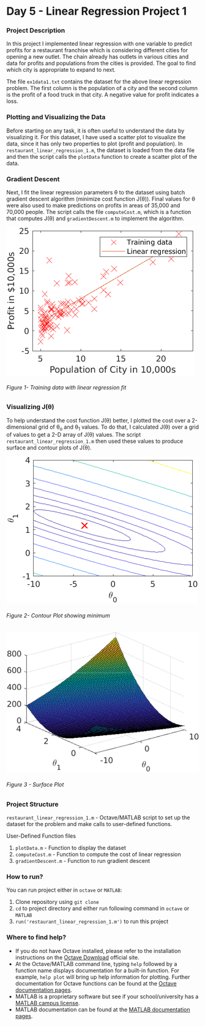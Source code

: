 # Day 5 - Linear Regression Project 1

### Project Description
In this project I implemented linear regression with one variable to predict profits for a restaurant franchise which is considering different cities for opening a new
outlet. The chain already has outlets in various cities and data for profits and populations from the cities is provided. The goal to find which city is appropriate to expand to next.

The file `ex1data1.txt` contains the dataset for the above linear regression problem. The first column is the population of a city and the second column is the profit of a food truck in that city. A negative value for profit indicates a loss.

### Plotting and Visualizing the Data
Before starting on any task, it is often useful to understand the data by visualizing it. For this dataset, I have used a scatter plot to visualize the data, since it has only two properties to plot (profit and population). In `restaurant_linear_regression_1.m`, the dataset is loaded from the data file and then the script calls the `plotData` function to create a scatter plot of the data.

### Gradient Descent
Next, I fit the linear regression parameters &theta; to the dataset using batch gradient descent algorithm (minimize cost function J(&theta;)). Final values for &theta; were also used to make predictions on profits in areas of 35,000 and 70,000 people. The script calls the file `computeCost.m`, which is a function that computes J(&theta;) and `gradientDescent.m` to implement the algorithm.

![](results/Scatter_Plot_1.png)

###### Figure 1- Training data with linear regression fit

### Visualizing J(&theta;)
To help understand the cost function J(&theta;) better, I plotted the cost over a 2-dimensional grid of &theta;<sub>o</sub> and &theta;<sub>1</sub> values. To do that, I calculated J(&theta;) over a grid of values to get a 2-D array of J(&theta;) values. The script `restaurant_linear_regression_1.m` then used these values to produce surface and contour plots of J(&theta;).

![](results/Contour_Plot_1.png) 

###### Figure 2- Contour Plot showing minimum

![](results/Surface_1.png)

###### Figure 3 - Surface Plot

### Project Structure 

`restaurant_linear_regression_1.m` - Octave/MATLAB script to set up the dataset for the problem and make calls to user-defined functions.

User-Defined Function files
1. `plotData.m` - Function to display the dataset
1. `computeCost.m` - Function to compute the cost of linear regression
1. `gradientDescent.m` - Function to run gradient descent

### How to run?
You can run project either in `octave` or `MATLAB`: 
1. Clone repository using `git clone `
2. `cd` to project directory and either run following command in `octave` or `MATLAB`
2. `run('restaurant_linear_regression_1.m')` to run this project

### Where to find help?
* If you do not have Octave installed, please refer to the installation instructions on the [Octave Download](https://www.gnu.org/software/octave/download.html) official site.
* At the Octave/MATLAB command line, typing `help` followed by a function name displays documentation for a built-in function. For example, `help plot` will bring up help information for plotting. Further documentation for Octave functions can be found at the [Octave documentation pages](https://octave.org/doc/v5.2.0/). 
* MATLAB is a proprietary software but see if your school/university has a [MATLAB campus license](https://in.mathworks.com/academia/tah-support-program/eligibility.html). 
* MATLAB documentation can be found at the [MATLAB documentation pages](https://in.mathworks.com/help/matlab/?refresh=true).

